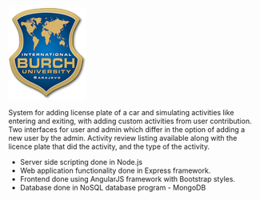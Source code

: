 ![Logo](https://raw.githubusercontent.com/DemirKorac/IBUPlates---MEAN/master/app/assets/img/burch_logo.png)

System for adding license plate of a car and simulating activities like entering and exiting, with adding custom activities from user contribution. 
Two interfaces for user and admin which differ in the option of adding a new user by the admin.
Activity review listing available along with the licence plate that did the activity, and the type of the activity.


- Server side scripting done in Node.js
- Web application functionality done in Express framework.
- Frontend done using AngularJS framework with Bootstrap styles.
- Database done in NoSQL database program - MongoDB
